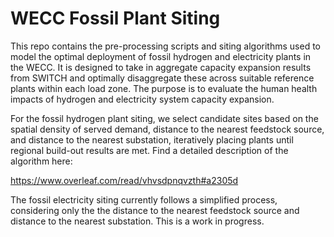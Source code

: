 # WECC Fossil Plant Siting

This repo contains the pre-processing scripts and siting algorithms used to model the optimal deployment of fossil hydrogen and electricity plants in the WECC. It is designed to take in aggregate capacity expansion results from SWITCH and optimally disaggregate these across suitable reference plants within each load zone. The purpose is to evaluate the human health impacts of hydrogen and electricity system capacity expansion.

For the fossil hydrogen plant siting, we select candidate sites based on the spatial density of served demand, distance to the nearest feedstock source, and distance to the nearest substation, iteratively placing plants until regional build-out results are met. Find a detailed description of the algorithm here: 

https://www.overleaf.com/read/vhvsdpnqvzth#a2305d

The fossil electricity siting currently follows a simplified process, considering only the the distance to the nearest feedstock source and distance to the nearest substation. This is a work in progress.